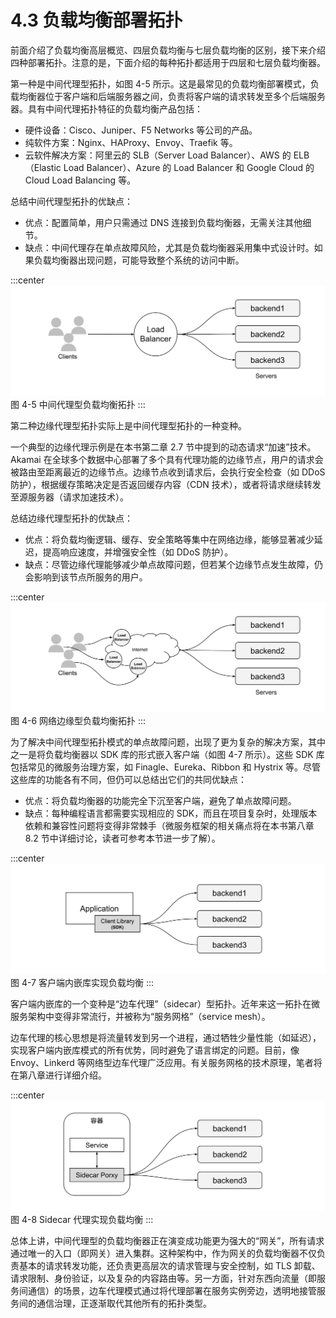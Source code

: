 # 4.3 负载均衡部署拓扑

前面介绍了负载均衡高层概览、四层负载均衡与七层负载均衡的区别，接下来介绍四种部署拓扑。注意的是，下面介绍的每种拓扑都适用于四层和七层负载均衡器。

第一种是中间代理型拓扑，如图 4-5 所示。这是最常见的负载均衡部署模式，负载均衡器位于客户端和后端服务器之间，负责将客户端的请求转发至多个后端服务器。具有中间代理拓扑特征的负载均衡产品包括：

- 硬件设备：Cisco、Juniper、F5 Networks 等公司的产品。
- 纯软件方案：Nginx、HAProxy、Envoy、Traefik 等。
- 云软件解决方案：阿里云的 SLB（Server Load Balancer）、AWS 的 ELB（Elastic Load Balancer）、Azure 的 Load Balancer 和 Google Cloud 的 Cloud Load Balancing 等。


总结中间代理型拓扑的优缺点：
- 优点：配置简单，用户只需通过 DNS 连接到负载均衡器，无需关注其他细节。
- 缺点：中间代理存在单点故障风险，尤其是负载均衡器采用集中式设计时。如果负载均衡器出现问题，可能导致整个系统的访问中断。

:::center
  ![](../assets/balancer.svg)<br/>
 图 4-5 中间代理型负载均衡拓扑
:::

第二种边缘代理型拓扑实际上是中间代理型拓扑的一种变种。

一个典型的边缘代理示例是在本书第二章 2.7 节中提到的动态请求“加速”技术。Akamai 在全球多个数据中心部署了多个具有代理功能的边缘节点，用户的请求会被路由至距离最近的边缘节点。边缘节点收到请求后，会执行安全检查（如 DDoS 防护），根据缓存策略决定是否返回缓存内容（CDN 技术），或者将请求继续转发至源服务器（请求加速技术）。

总结边缘代理型拓扑的优缺点：
- 优点：将负载均衡逻辑、缓存、安全策略等集中在网络边缘，能够显著减少延迟，提高响应速度，并增强安全性（如 DDoS 防护）。
- 缺点：尽管边缘代理能够减少单点故障问题，但若某个边缘节点发生故障，仍会影响到该节点所服务的用户。

:::center
  ![](../assets/balancer-edge-proxy.svg)<br/>
 图 4-6 网络边缘型负载均衡拓扑
:::

为了解决中间代理型拓扑模式的单点故障问题，出现了更为复杂的解决方案，其中之一是将负载均衡器以 SDK 库的形式嵌入客户端（如图 4-7 所示）。这些 SDK 库包括常见的微服务治理方案，如 Finagle、Eureka、Ribbon 和 Hystrix 等。尽管这些库的功能各有不同，但仍可以总结出它们的共同优缺点：

- 优点：将负载均衡器的功能完全下沉至客户端，避免了单点故障问题。
- 缺点：每种编程语言都需要实现相应的 SDK，而且在项目复杂时，处理版本依赖和兼容性问题将变得非常棘手（微服务框架的相关痛点将在本书第八章 8.2 节中详细讨论，读者可参考本节进一步了解）。

:::center
  ![](../assets/balancer-sdk.svg)<br/>
 图 4-7 客户端内嵌库实现负载均衡
:::

客户端内嵌库的一个变种是“边车代理”（sidecar）型拓扑。近年来这一拓扑在微服务架构中变得非常流行，并被称为“服务网格”（service mesh）。

边车代理的核心思想是将流量转发到另一个进程，通过牺牲少量性能（如延迟），实现客户端内嵌库模式的所有优势，同时避免了语言绑定的问题。目前，像 Envoy、Linkerd 等网络型边车代理广泛应用。有关服务网格的技术原理，笔者将在第八章进行详细介绍。

:::center
  ![](../assets/balancer-sidecar.svg)<br/>
 图 4-8 Sidecar 代理实现负载均衡
:::

总体上讲，中间代理型的负载均衡器正在演变成功能更为强大的“网关”，所有请求通过唯一的入口（即网关）进入集群。这种架构中，作为网关的负载均衡器不仅负责基本的请求转发功能，还负责更高层次的请求管理与安全控制，如 TLS 卸载、请求限制、身份验证，以及复杂的内容路由等。另一方面，针对东西向流量（即服务间通信）的场景，边车代理模式通过将代理部署在服务实例旁边，透明地接管服务间的通信治理，正逐渐取代其他所有的拓扑类型。